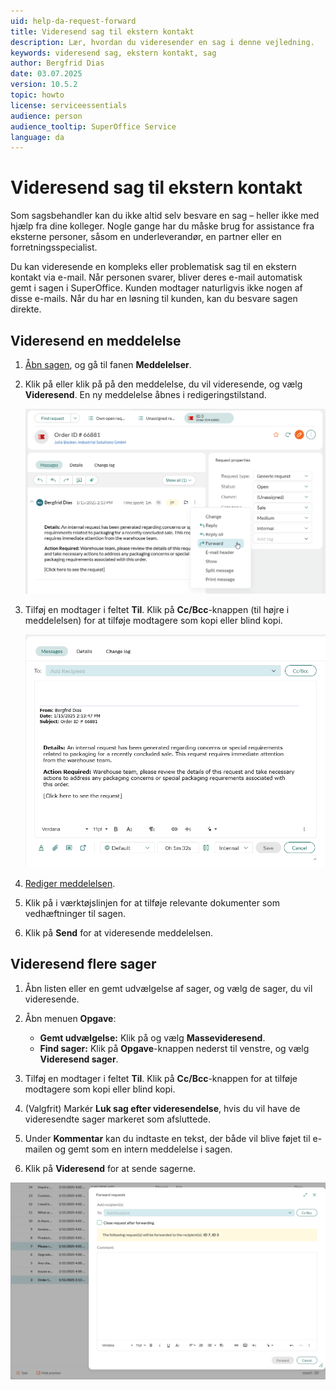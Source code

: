 ```yaml
---
uid: help-da-request-forward
title: Videresend sag til ekstern kontakt
description: Lær, hvordan du videresender en sag i denne vejledning.
keywords: videresend sag, ekstern kontakt, sag
author: Bergfrid Dias
date: 03.07.2025
version: 10.5.2
topic: howto
license: serviceessentials
audience: person
audience_tooltip: SuperOffice Service
language: da
---
```


# Videresend sag til ekstern kontakt

Som sagsbehandler kan du ikke altid selv besvare en sag – heller ikke med hjælp fra dine kolleger. Nogle gange har du måske brug for assistance fra eksterne personer, såsom en underleverandør, en partner eller en forretningsspecialist.

Du kan videresende en kompleks eller problematisk sag til en ekstern kontakt via e-mail. Når personen svarer, bliver deres e-mail automatisk gemt i sagen i SuperOffice. Kunden modtager naturligvis ikke nogen af disse e-mails. Når du har en løsning til kunden, kan du besvare sagen direkte.

## Videresend en meddelelse

1. [Åbn sagen][1], og gå til fanen **Meddelelser**.

1. Klik på <i class="ph ph-arrow-bend-up-right" aria-label="Videresend"></i> eller klik på <i class="ph ph-dots-three-circle-vertical" aria-label="Opgavemenu"></i> på den meddelelse, du vil videresende, og vælg **Videresend**. En ny meddelelse åbnes i redigeringstilstand.

    ![Videresend en sag til en ekstern person -screenshot][img3]

1. Tilføj en modtager i feltet **Til**. Klik på **Cc/Bcc**-knappen (til højre i meddelelsen) for at tilføje modtagere som kopi eller blind kopi.

    ![Tilføj modtager til videresendt sag -screenshot][img2]

1. [Rediger meddelelsen][2].

1. Klik på <i class="ph ph-paperclip" aria-label="Vedhæftninger"></i> i værktøjslinjen for at tilføje relevante dokumenter som vedhæftninger til sagen.

1. Klik på **Send** for at videresende meddelelsen.

## Videresend flere sager

1. Åbn listen eller en gemt udvælgelse af sager, og vælg de sager, du vil videresende.

1. Åbn menuen **Opgave**:
    * **Gemt udvælgelse:** Klik på <i class="ph ph-dots-three-circle-vertical" aria-label="Opgaveknap"></i> og vælg **Massevideresend**.
    * **Find sager:** Klik på <i class="ph ph-list" aria-hidden="true"></i> **Opgave**-knappen nederst til venstre, og vælg **Videresend sager**.

1. Tilføj en modtager i feltet **Til**. Klik på **Cc/Bcc**-knappen for at tilføje modtagere som kopi eller blind kopi.

1. (Valgfrit) Markér **Luk sag efter videresendelse**, hvis du vil have de videresendte sager markeret som afsluttede.

1. Under **Kommentar** kan du indtaste en tekst, der både vil blive føjet til e-mailen og gemt som en intern meddelelse i sagen.

1. Klik på **Videresend** for at sende sagerne.

![Tilføj modtager til massevideresendelse -screenshot][img1]

<!-- Referenced links -->
[1]: index.md#open
[2]: create.md#fields

<!-- Referenced images -->
[img1]: ../../../media/loc/en/request/forward-multiple-requests.png
[img2]: ../../../media/loc/en/request/forward-add-recipient.png
[img3]: ../../../media/loc/en/request/forward-a-request.png
